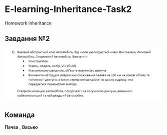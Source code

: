 # E-learning-Inheritance-Task2

Homework inheritance

## Завдання №2 

![](https://github.com/nataliapachva/InheritanceCar/blob/8a59f5076e850286570c4e9a50b0a7340ae4ef3e/Task.png)

## Команда

**Пачва** , **Васько**